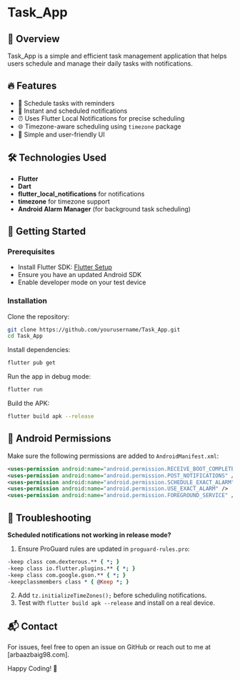 # Task_App

## 📌 Overview
Task_App is a simple and efficient task management application that helps users schedule and manage their daily tasks with notifications.

## 🔥 Features
- 📅 Schedule tasks with reminders
- 🔔 Instant and scheduled notifications
- ⏰ Uses Flutter Local Notifications for precise scheduling
- 🌐 Timezone-aware scheduling using `timezone` package
- 🎨 Simple and user-friendly UI

## 🛠️ Technologies Used
- **Flutter**
- **Dart**
- **flutter_local_notifications** for notifications
- **timezone** for timezone support
- **Android Alarm Manager** (for background task scheduling)

## 🚀 Getting Started

### Prerequisites
- Install Flutter SDK: [Flutter Setup](https://flutter.dev/docs/get-started/install)
- Ensure you have an updated Android SDK
- Enable developer mode on your test device

### Installation
Clone the repository:
```sh
git clone https://github.com/yourusername/Task_App.git
cd Task_App
```
Install dependencies:
```sh
flutter pub get
```
Run the app in debug mode:
```sh
flutter run
```
Build the APK:
```sh
flutter build apk --release
```

## 📜 Android Permissions
Make sure the following permissions are added to `AndroidManifest.xml`:
```xml
<uses-permission android:name="android.permission.RECEIVE_BOOT_COMPLETED" />
<uses-permission android:name="android.permission.POST_NOTIFICATIONS" />
<uses-permission android:name="android.permission.SCHEDULE_EXACT_ALARM" />
<uses-permission android:name="android.permission.USE_EXACT_ALARM" />
<uses-permission android:name="android.permission.FOREGROUND_SERVICE" />
```

## 🚨 Troubleshooting
**Scheduled notifications not working in release mode?**
1. Ensure ProGuard rules are updated in `proguard-rules.pro`:
```prolog
-keep class com.dexterous.** { *; }
-keep class io.flutter.plugins.** { *; }
-keep class com.google.gson.** { *; }
-keepclassmembers class * { @Keep *; }
```
2. Add `tz.initializeTimeZones();` before scheduling notifications.
3. Test with `flutter build apk --release` and install on a real device.

## 📬 Contact
For issues, feel free to open an issue on GitHub or reach out to me at [arbaazbaig98.com].

Happy Coding! 🚀

